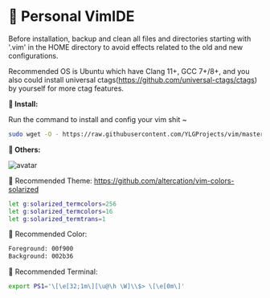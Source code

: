 🐸 Personal VimIDE
=====================

Before installation, backup and clean all files and directories starting with '.vim' in the HOME directory to avoid effects related to the old and new configurations.

Recommended OS is Ubuntu which have Clang 11+, GCC 7+/8+, and you also could install universal ctags(https://github.com/universal-ctags/ctags) by yourself for more ctag features.

**👀 Install:**

Run the command to install and config your vim shit ~

```sh
sudo wget -O - https://raw.githubusercontent.com/YLGProjects/vim/master/install.sh | bash
```
**🌈 Others:**

![avatar](https://cloud.githubusercontent.com/assets/10374559/23341312/1961f416-fc45-11e6-83ba-d7180c5fdd6d.png)

🍔 Recommended Theme: https://github.com/altercation/vim-colors-solarized

```sh
let g:solarized_termcolors=256
let g:solarized_termcolors=16
let g:solarized_termtrans=1
```
🍺 Recommended Color:

```sh
Foreground: 00f900
Background: 002b36
```
🍟 Recommended Terminal:

```sh
export PS1='\[\e[32;1m\][\u@\h \W]\\$> \[\e[0m\]'
```
